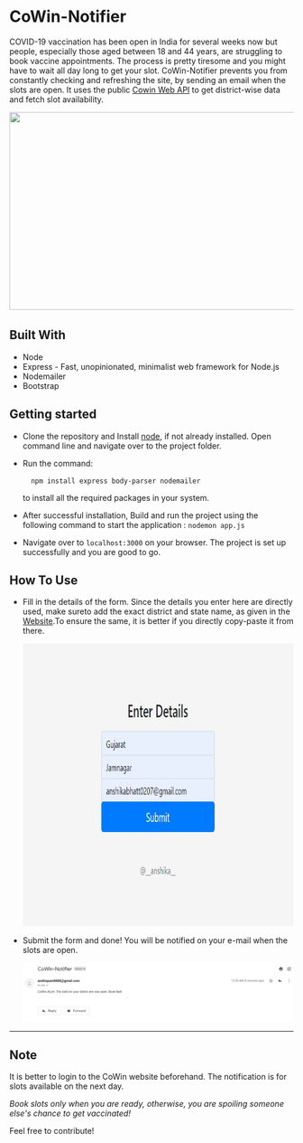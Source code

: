 # CoWin-Notifier
COVID-19 vaccination has been open in India for several weeks now but people, especially those aged between 18 and 44 years, are struggling to book vaccine appointments. The process is pretty tiresome and you might have to wait all day long to get your slot.
CoWin-Notifier prevents you from constantly checking and refreshing the site, by sending an email when the slots are open. It uses the public
[Cowin Web API](https://apisetu.gov.in/public/api/cowin) to get district-wise data and fetch slot availability. 

<img src="https://imgk.timesnownews.com/media/COWIN_registration_How_it_works_0.JPG" width="10000" height="350"/>

## Built With
* Node
* Express - Fast, unopinionated, minimalist web framework for Node.js
* Nodemailer
* Bootstrap

## Getting started
* Clone the repository and Install [node](https://nodejs.org/en/), if not already installed. Open command line and navigate over to the project folder. 
* Run the command:

        npm install express body-parser nodemailer 

  to install all the required packages in your system.
* After successful installation, Build and run the project using the following command to start the application : `nodemon app.js`
* Navigate over to `localhost:3000` on your browser. The project is set up successfully and you are good to go.

## How To Use
* Fill in the details of the form. Since the details you enter here are directly used, make sureto add the exact district and state name, as given in the [Website](https://www.cowin.gov.in/home).To ensure the same, it is better if you directly copy-paste it from there.

  <img src="https://github.com/anshika0207/CoWin-Notifier/blob/master/images/Form.jpg?raw=true" width="10000" height="500"/>
* Submit the form and done! You will be notified on your e-mail when the slots are open.

  <img src="https://github.com/anshika0207/CoWin-Notifier/blob/master/images/Alert.jpg?raw=true"/>
  
 ***
## Note
It is better to login to the CoWin website beforehand. The notification is for slots available on the next day.

*Book slots only when you are ready, otherwise, you are spoiling someone else's chance to get vaccinated!*

Feel free to contribute!


